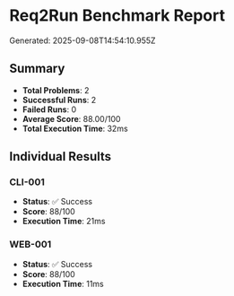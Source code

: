 # Req2Run Benchmark Report

Generated: 2025-09-08T14:54:10.955Z

## Summary
- **Total Problems**: 2
- **Successful Runs**: 2
- **Failed Runs**: 0
- **Average Score**: 88.00/100
- **Total Execution Time**: 32ms

## Individual Results
### CLI-001
- **Status**: ✅ Success
- **Score**: 88/100
- **Execution Time**: 21ms


### WEB-001
- **Status**: ✅ Success
- **Score**: 88/100
- **Execution Time**: 11ms

